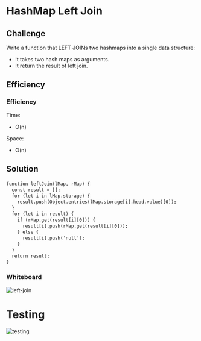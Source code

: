 # HashMap Left Join


## Challenge

Write a function that LEFT JOINs two hashmaps into a single data structure:

- It takes two hash maps as arguments.
- It return the result of left join.

## Efficiency


### Efficiency

Time:

- O(n)

Space:

- O(n)

## Solution

```
function leftJoin(lMap, rMap) {
  const result = [];
  for (let i in lMap.storage) {
    result.push(Object.entries(lMap.storage[i].head.value)[0]);
  }
  for (let i in result) {
    if (rMap.get(result[i][0])) {
      result[i].push(rMap.get(result[i][0]));
    } else {
      result[i].push('null');
    }
  }
  return result;
}

```

### Whiteboard

![left-join](javascript\hashtable\__test__\assets\leftJoin.jpg)

# Testing 
![testing](javascript\hashtable\__test__\assets\lefttest.PNG)
